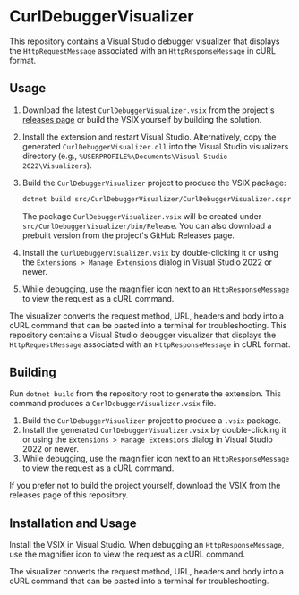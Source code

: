 # CurlDebuggerVisualizer

This repository contains a Visual Studio debugger visualizer that displays the
`HttpRequestMessage` associated with an `HttpResponseMessage` in cURL format.

## Usage

1. Download the latest `CurlDebuggerVisualizer.vsix` from the project's [releases page](../../releases)
   or build the VSIX yourself by building the solution.
2. Install the extension and restart Visual Studio. Alternatively, copy the
   generated `CurlDebuggerVisualizer.dll` into the Visual Studio visualizers
   directory (e.g., `%USERPROFILE%\Documents\Visual Studio 2022\Visualizers`).

 
1. Build the `CurlDebuggerVisualizer` project to produce the VSIX package:

   ```bash
   dotnet build src/CurlDebuggerVisualizer/CurlDebuggerVisualizer.csproj -c Release
   ```

   The package `CurlDebuggerVisualizer.vsix` will be created under
   `src/CurlDebuggerVisualizer/bin/Release`. You can also download a prebuilt
   version from the project's GitHub Releases page.
2. Install the `CurlDebuggerVisualizer.vsix` by double-clicking it or using the
   `Extensions > Manage Extensions` dialog in Visual Studio 2022 or newer.
3. While debugging, use the magnifier icon next to an `HttpResponseMessage` to
   view the request as a cURL command.

The visualizer converts the request method, URL, headers and body into a cURL
command that can be pasted into a terminal for troubleshooting.
This repository contains a Visual Studio debugger visualizer that displays the `HttpRequestMessage` associated with an `HttpResponseMessage` in cURL format.

## Building

Run `dotnet build` from the repository root to generate the extension. This command produces a `CurlDebuggerVisualizer.vsix` file.

1. Build the `CurlDebuggerVisualizer` project to produce a `.vsix` package.
2. Install the generated `CurlDebuggerVisualizer.vsix` by double-clicking it or
   using the `Extensions > Manage Extensions` dialog in Visual Studio 2022 or
   newer.
3. While debugging, use the magnifier icon next to an `HttpResponseMessage` to
   view the request as a cURL command.

If you prefer not to build the project yourself, download the VSIX from the releases page of this repository.

## Installation and Usage

Install the VSIX in Visual Studio. When debugging an `HttpResponseMessage`, use the magnifier icon to view the request as a cURL command.

The visualizer converts the request method, URL, headers and body into a cURL command that can be pasted into a terminal for troubleshooting.
